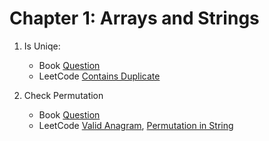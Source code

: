 # Chapter 1: Arrays and Strings

1. Is Uniqe:
    - Book [Question](questions%2F1.1%2FQUESTION.md)
    - LeetCode [Contains Duplicate](https://leetcode.com/problems/contains-duplicate/description/)
      
2. Check Permutation
    - Book [Question](questions%2F1.2%2FQUESTION.md) 
    - LeetCode [Valid Anagram](https://leetcode.com/problems/valid-anagram/description/), [Permutation in String](https://leetcode.com/problems/permutation-in-string/description/)
